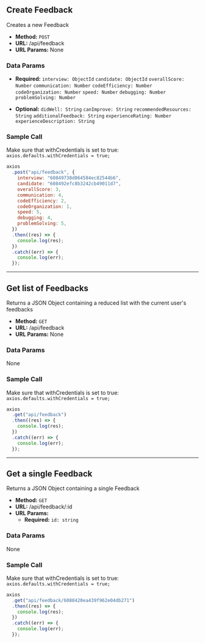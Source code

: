 ## **Create Feedback**

Creates a new Feedback

- **Method:** `POST`
- **URL:** /api/feedback
- **URL Params:** None

### **Data Params**

- **Required:** `interview: ObjectId` `candidate: ObjectId` `overallScore: Number` `communication: Number` `codeEfficiency: Number` `codeOrganization: Number` `speed: Number` `debugging: Number` `problemSolving: Number`

- **Optional:** `didWell: String` `canImprove: String` `recommendedResources: String` `additionalFeedback: String` `experienceRating: Number ` `experienceDescription: String`

### **Sample Call**

Make sure that withCredentials is set to true:
`axios.defaults.withCredentials = true;`

```javascript
axios
  .post("api/feedback", {
    interview: "60849738d064584ec82544b6",
    candidate: "608492efc8b3242cb49011d7",
    overallScore: 3,
    communication: 4,
    codeEfficiency: 2,
    codeOrganization: 1,
    speed: 5,
    debugging: 4,
    problemSolving: 5,
  })
  .then((res) => {
    console.log(res);
  })
  .catch((err) => {
    console.log(err);
  });
```

---

## **Get list of Feedbacks**

Returns a JSON Object containing a reduced list with the current user's feedbacks

- **Method:** `GET`
- **URL:** /api/feedback
- **URL Params:** None

### **Data Params**

None

### **Sample Call**

Make sure that withCredentials is set to true:
`axios.defaults.withCredentials = true;`

```javascript
axios
  .get("api/feedback")
  .then((res) => {
    console.log(res);
  })
  .catch((err) => {
    console.log(err);
  });
```

---

## **Get a single Feedback**

Returns a JSON Object containing a single Feedback

- **Method:** `GET`
- **URL:** /api/feedback/:id
- **URL Params:**
  - **Required:** `id: string`

### **Data Params**

None

### **Sample Call**

Make sure that withCredentials is set to true:
`axios.defaults.withCredentials = true;`

```javascript
axios
  .get("api/feedback/6088420ea439f962e04db271")
  .then((res) => {
    console.log(res);
  })
  .catch((err) => {
    console.log(err);
  });
```
